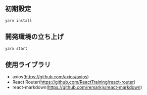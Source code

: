 ## 初期設定

```
yarn install
```

## 開発環境の立ち上げ
```
yarn start
```

## 使用ライブラリ
- axios(https://github.com/axios/axios)
- React Router(https://github.com/ReactTraining/react-router)
- react-markdown(https://github.com/remarkjs/react-markdown)
